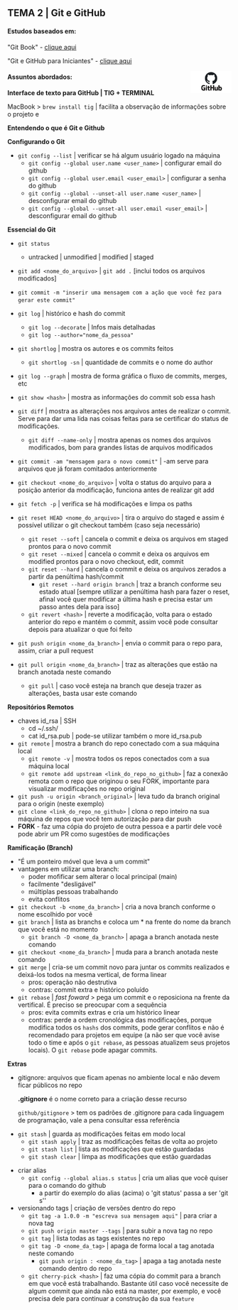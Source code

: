 ## TEMA 2 | Git e GitHub

#### Estudos baseados em: 

"Git Book" - [clique aqui](https://git-scm.com/book/en/v2)

"Git e GitHub para Iniciantes" - [clique aqui](https://www.udemy.com/course/git-e-github-para-iniciantes/)

<img height="50" align="right" src="./img/github.png">

#### Assuntos abordados:

<b>Interface de texto para GitHub | TIG + TERMINAL</b>

MacBook > ```brew install tig``` | facilita a observação de informações sobre o projeto e 

<b>Entendendo o que é Git e Github</b>

<b>Configurando o Git</b>
- ```git config --list``` | verificar se há algum usuário logado na máquina
    - ```git config --global user.name <user_name>``` | configurar email do github 
    - ```git config --global user.email <user_email>``` | configurar a senha do github
    - ```git config --global --unset-all user.name <user_name>``` | desconfigurar email do github
    - ```git config --global --unset-all user.email <user_email>``` | desconfigurar email do github

<b>Essencial do Git</b>
- ```git status```
    - untracked | unmodified | modified | staged
- ```git add <nome_do_arquivo>``` | ```git add .``` [inclui todos os arquivos modificados]
- ```git commit -m "inserir uma mensagem com a ação que você fez para gerar este commit"```
- ```git log``` | histórico e hash do commit
    - ```git log --decorate``` | Infos mais detalhadas
    - ```git log --author="nome_da_pessoa"```
- ```git shortlog``` | mostra os autores e os commits feitos
    - ```git shortlog -sn``` | quantidade de commits e o nome do author
- ```git log --graph``` | mostra de forma gráfica o fluxo de commits, merges, etc

- ```git show <hash>``` | mostra as informações do commit sob essa hash
- ```git diff``` | mostra as alterações nos arquivos antes de realizar o commit. Serve para dar uma lida nas coisas feitas para se certificar do status de modificações.
    - ```git diff --name-only``` | mostra apenas os nomes dos arquivos modificados, bom para grandes listas de arquivos modificados
- ```git commit -am "mensagem para o novo commit"``` | -am serve para arquivos que já foram comitados anteriormente
- ```git checkout <nome_do_arquivo>``` | volta o status do arquivo para a posição anterior da modificação, funciona antes de realizar git add 
- ```git fetch -p``` | verifica se há modificações e limpa os paths
- ```git reset HEAD <nome_do_arquivo>``` | tira o arquivo do staged e assim é possível utilizar o git checkout também (caso seja necessário)
    - ```git reset --soft``` | cancela o commit e deixa os arquivos em staged prontos para o novo commit
    - ```git reset --mixed``` | cancela o commit e deixa os arquivos em modified prontos para o novo checkout, edit, commit
    - ```git reset --hard``` | cancela o commit e deixa os arquivos zerados a partir da penúltima hash/commit
        - ```git reset --hard origin branch``` | traz a branch conforme seu estado atual
[sempre utilizar a penúltima hash para fazer o reset, afinal você quer modificar a última hash e precisa estar um passo antes dela para isso]    
    - ```git revert <hash>``` | reverte a modificação, volta para o estado anterior do repo e mantém o commit, assim você pode consultar depois para atualizar o que foi feito
- ```git push origin <nome_da_branch>``` | envia o commit para o repo para, assim, criar a pull request 
- ```git pull origin <nome_da_branch>``` | traz as alterações que estão na branch anotada neste comando 
    - ```git pull``` | caso você esteja na branch que deseja trazer as alterações, basta usar este comando

<b>Repositórios Remotos</b>
- chaves id_rsa | SSH 
    - cd ~/.ssh/
    - cat id_rsa.pub | pode-se utilizar também o more id_rsa.pub
- ```git remote``` | mostra a branch do repo conectado com a sua máquina local
    - ```git remote -v``` | mostra todos os repos conectados  com a sua máquina local
    - ```git remote add upstream <link_do_repo_no_github>``` | faz a conexão remota com o repo que originou o seu FORK, importante para visualizar modificações no repo original 
- ```git push -u origin <branch_original>``` | leva tudo da branch original para o origin (neste exemplo)
- ```git clone <link_do_repo_no_github>``` | clona o repo inteiro na sua máquina de repos que você tem autorização para dar push 
- <b>FORK</b> - faz uma cópia do projeto de outra pessoa e a partir dele você pode abrir um PR como sugestões de modificações

<b>Ramificação (Branch)</b>
- "É um ponteiro móvel que leva a um commit"
- vantagens em utilizar uma branch:
    - poder mofificar sem alterar o local principal (main)
    - facilmente "desligável"
    - múltiplas pessoas trabalhando
    - evita conflitos
- ```git checkout -b <nome_da_branch>``` | cria a nova branch conforme o nome escolhido por você
- ```git branch``` | lista as branchs e coloca um * na frente do nome da branch que você está no momento 
    - ```git branch -D <nome_da_branch>``` | apaga a branch anotada neste comando
- ```git checkout <nome_da_branch>``` | muda para a branch anotada neste comando
- ```git merge``` | cria-se um commit novo para juntar os commits realizados e deixá-los todos na mesma vertical, de forma linear
    * pros: operação não destrutiva
    * contras: commit extra e histórico poluído
- ```git rebase``` | <i>fast foward</i> > pega um commit e o reposiciona na frente da vertifical. É preciso se preocupar com a sequência
    * pros: evita commits extras e cria um histórico linear
    * contras: perde a ordem cronológica das modificações, porque modifica todos os ```hashs``` dos commits, pode gerar conflitos e não é recomendado para projetos em equipe (a não ser que você avise todo o time e após o ```git rebase```, as pessoas atualizem seus projetos locais). O ```git rebase``` pode apagar commits. 

<b>Extras</b>
* gitignore: arquivos que ficam apenas no ambiente local e não devem ficar públicos no repo

    <b>.gitignore</b> é o nome correto para a criação desse recurso

    ```github/gitignore``` > tem os padrões de .gitignore para cada linguagem de programação, vale a pena consultar essa referência
- ```git stash``` | guarda as modificações feitas em modo local 
    - ```git stash apply``` | traz as modificações feitas de volta ao projeto
    - ```git stash list``` | lista as modificações que estão guardadas
    - ```git stash clear``` | limpa as modificações que estão guardadas
* criar alias
    - ```git config --global alias.s status``` | cria um alias que você quiser para o comando do github
        * a partir do exemplo do alias (acima) o 'git status' passa a ser 'git s''
* versionando tags | criação de versões dentro do repo 
    - ```git tag -a 1.0.0 -m "escreva sua mensagem aqui"``` | para criar a nova tag
    - ```git push origin master --tags``` | para subir a nova tag no repo    
    - ```git tag``` | lista todas as tags existentes no repo
    - ```git tag -D <nome_da_tag>``` | apaga de forma local a tag anotada neste comando
        - ```git push origin : <nome_da_tag>``` | apaga a tag anotada neste comando dentro do repo
    - ```git cherry-pick <hash>``` | faz uma cópia do commit para a branch em que você está trabalhando. Bastante útil caso você necessite de algum commit que ainda não está na master, por exemplo, e você precisa dele para continuar a construção da sua ```feature```     
